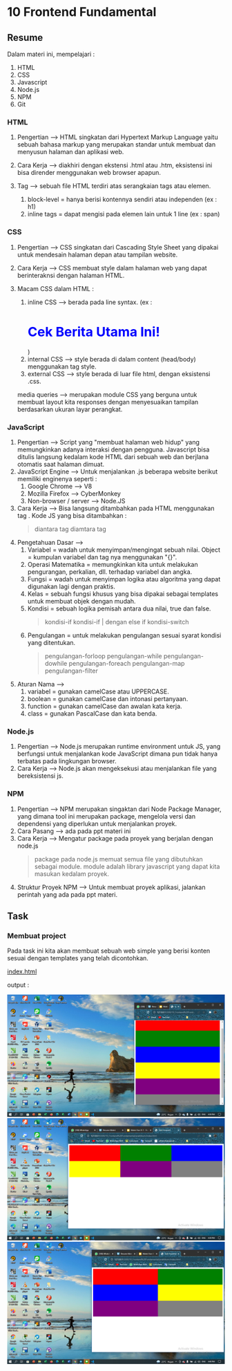 # 10 Frontend Fundamental

## Resume
Dalam materi ini, mempelajari :
1. HTML
2. CSS
3. Javascript
4. Node.js
5. NPM
6. Git

### HTML
1. Pengertian --> HTML singkatan dari Hypertext Markup Language yaitu sebuah bahasa markup yang merupakan standar untuk membuat dan menyusun halaman dan aplikasi web.

2. Cara Kerja --> diakhiri dengan ekstensi .html atau .htm, eksistensi ini bisa dirender menggunakan web browser apapun.

3. Tag --> sebuah file HTML terdiri atas serangkaian tags atau elemen.
    1. block-level = hanya berisi kontennya sendiri atau independen (ex : h1)
    2. inline tags = dapat mengisi pada elemen lain untuk 1 line (ex : span)

### CSS
1. Pengertian --> CSS singkatan dari Cascading Style Sheet yang dipakai untuk mendesain halaman depan atau tampilan website.
2. Cara Kerja --> CSS membuat style dalam halaman web yang dapat berinteraknsi dengan halaman HTML.
3. Macam CSS dalam HTML :
    1. inline CSS --> berada pada line syntax. (ex : <h1 style = "font-size:30px; color:blue;">Cek Berita Utama Ini! </h1>)
    2. internal CSS --> style berada di dalam content (head/body) menggunakan tag style.
    3. external CSS --> style berada di luar file html, dengan eksistensi .css.

    media queries --> merupakan module CSS yang berguna untuk membuat layout kita responses dengan menyesuaikan tampilan berdasarkan ukuran layar perangkat.

### JavaScript
1. Pengertian --> Script yang "membuat halaman web hidup" yang memungkinkan adanya interaksi dengan pengguna. Javascript bisa ditulis langsung kedalam kode HTML dari sebuah web dan berjlana otomatis saat halaman dimuat.
2. JavaScript Engine --> Untuk menjalankan .js beberapa website berikut memiliki enginenya seperti :
    1. Google Chrome --> V8
    2. Mozilla Firefox --> CyberMonkey
    3. Non-browser / server --> Node.JS
3. Cara Kerja --> Bisa langsung ditambahkan pada HTML menggunakan tag <script></script>. Kode JS yang bisa ditambahkan :
    > diantara tag <head>
    > diamtara tag <body>
4. Pengetahuan Dasar -->
    1. Variabel = wadah untuk menyimpan/mengingat sebuah nilai. Object = kumpulan variabel dan tag nya menggunakan "{}".
    2. Operasi Matematika = memungkinkan kita untuk melakukan pengurangan, perkalian, dll. terhadap variabel dan angka.
    3. Fungsi = wadah untuk menyimpan logika atau algoritma yang dapat digunakan lagi dengan praktis.
    4. Kelas = sebuah fungsi khusus yang bisa dipakai sebagai templates untuk membuat objek dengan mudah.
    5. Kondisi = sebuah logika pemisah antara dua nilai, true dan false.
        > kondisi-if
        > kondisi-if | dengan else if
        > kondisi-switch
    6. Pengulangan = untuk melakukan pengulangan sesuai syarat kondisi yang ditentukan.
        > pengulangan-forloop
        > pengulangan-while
        > pengulangan-dowhile
        > pengulangan-foreach
        > pengulangan-map
        > pengulangan-filter
5. Aturan Nama --> 
    1. variabel = gunakan camelCase atau UPPERCASE.
    2. boolean = gunakan camelCase dan intonasi pertanyaan.
    3. function = gunakan camelCase dan awalan kata kerja.
    4. class = gunakan PascalCase dan kata benda.

### Node.js
1. Pengertian --> Node.js merupakan runtime environment untuk JS, yang berfungsi untuk menjalankan kode JavaScript dimana pun tidak hanya terbatas pada lingkungan browser.
2. Cara Kerja --> Node.js akan mengeksekusi atau menjalankan file yang bereksistensi js.

### NPM
1. Pengertian --> NPM merupakan singaktan dari Node Package Manager, yang dimana tool ini merupakan package, mengelola versi dan dependensi yang diperlukan untuk menjalankan proyek.
2. Cara Pasang --> ada pada ppt materi ini
3. Cara Kerja --> Mengatur package pada proyek yang berjalan dengan node.js
    > package pada node.js memuat semua file yang dibutuhkan sebagai module.
    > module adalah library javascript yang dapat kita masukan kedalam proyek.
3. Struktur Proyek NPM --> Untuk membuat proyek aplikasi, jalankan perintah yang ada pada ppt materi.

## Task
### Membuat project
Pada task ini kita akan membuat sebuah web simple yang berisi konten sesuai dengan templates yang telah dicontohkan.

[index.html](./praktikum/index.html)

output :

![Screenshot Content dalam <600px](./screenshots/pic1.png)
![Screenshot Content dalam >=600px>960px](./screenshots/pic2.png)
![Screenshot Content dalam >=960px](./screenshots/pic3.png)
